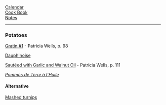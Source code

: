 [Calendar](https://github.com/vmsmith/EDT/blob/master/calendar.md)  
[Cook Book](https://github.com/vmsmith/CookBook/blob/master/README.md)  
[Notes](https://github.com/vmsmith/CookBook/blob/master/notes.md)  

-----  

### Potatoes    

[Gratin #1](https://github.com/vmsmith/CookBook/blob/master/potatoes_gratin1.md) - Patricia Wells, p. 98    

[Dauphinoise](https://github.com/vmsmith/CookBook/blob/master/potatoes_dauphinoise1.md) 

[Sautéed with Garlic and Walnut Oil]() - Patricia Wells, p. 111  

[*Pommes de Terre à l'Huile*](https://github.com/vmsmith/CookBook/blob/master/potatoes_pommes_de_terre_huile.md)

#### Alternative  

[Mashed turnips](https://github.com/vmsmith/CookBook/blob/master/veg_turnips_mashed.md)   

